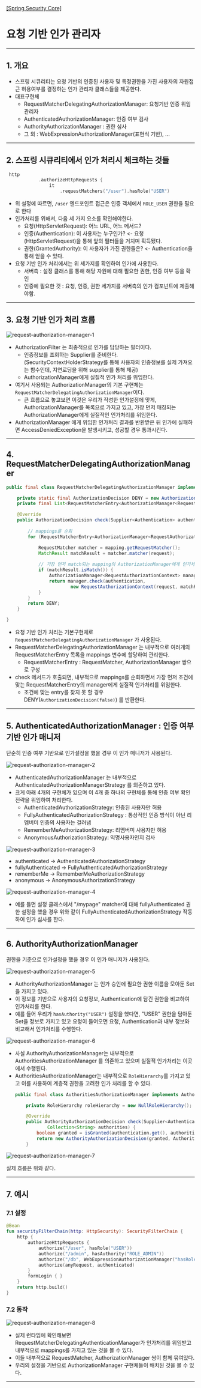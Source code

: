 <nav>
    <a href="../../#authorization-architecture" target="_blank">[Spring Security Core]</a>
</nav>

# 요청 기반 인가 관리자

---

## 1. 개요
- 스프링 시큐리티는 요청 기반의 인증된 사용자 및 특정권한을 가진 사용자의 자원접근 허용여부를 결정하는 인가 관리자 클래스들을 제공한다.
- 대표구현체
  - RequestMatcherDelegatingAuthorizationManager: 요청기반 인증 위임 관리자
  - AuthenticatedAuthorizationManager: 인증 여부 검사
  - AuthorityAuthorizationManager : 권한 심사
  - 그 외 : WebExpressionAuthorizationManager(표현식 기반), ...

---

## 2. 스프링 시큐리티에서 인가 처리시 체크하는 것들
```kotlin
 http
            .authorizeHttpRequests {
                it
                    .requestMatchers("/user").hasRole("USER")
```
- 위 설정에 따르면, `/user` 엔드포인트 접근은 인증 객체에서 `ROLE_USER` 권한을 필요로 한다
- 인가처리를 위해서, 다음 세 가지 요소를 확인해야한다.
  - 요청(HttpServletRequest): 어느 URL, 어느 메서드?
  - 인증(Authentication): 이 사용자는 누구인가? <- 요청(HttpServletRequest)을 통해 앞의 필터들을 거치며 획득됐다.
  - 권한(GrantedAuthority): 이 사용자가 가진 권한들은? <- Authentication을 통해 얻을 수 있다.
- 요청 기반 인가 처리에서는 위 세가지를 확인하여 인가에 사용한다.
  - 서버측 : 설정 클래스를 통해 해당 자원에 대해 필요한 권한, 인증 여부 등을 확인
  - 인증에 필요한 것 : 요청, 인증, 권한 세가지를 서버측의 인가 컴포넌트에 제출해야함.

---

## 3. 요청 기반 인가 처리 흐름
![request-authorization-manager-1](./imgs/request-authorization-manager-1.png)

- AuthorizationFilter 는 최종적으로 인가를 담당하는 필터이다.
  - 인증정보를 조회하는 Supplier를 준비한다. (SecurityContextHolderStrategy를 통해 사용자의 인증정보를 실제 가져오는 함수인데, 지연로딩을 위해 supplier를 통해 제공)
  - AuthorizationManager에게 실질적 인가 처리를 위임한다.
- 여기서 사용되는 AuthorizationManager의 기본 구현체는 `RequestMatcherDelegatingAuthorizationManager`이다.
  - 큰 흐름으로 놓고보면 이것은 우리가 작성한 인가설정에 맞게, AuthorizationManager를 목록으로 가지고 있고, 가장 먼저 매칭되는 AuthorizationManager에게 실질적인 인가처리를 위임한다.
- AuthorizationManager 에게 위임한 인가처리 결과를 반환받은 뒤 인가에 실패하면 AccessDeniedException을 발생시키고, 성공할 경우 통과시킨다.

---

## 4. RequestMatcherDelegatingAuthorizationManager
```java
public final class RequestMatcherDelegatingAuthorizationManager implements AuthorizationManager<HttpServletRequest> {

	private static final AuthorizationDecision DENY = new AuthorizationDecision(false);
	private final List<RequestMatcherEntry<AuthorizationManager<RequestAuthorizationContext>>> mappings;

	@Override
	public AuthorizationDecision check(Supplier<Authentication> authentication, HttpServletRequest request) {
        
        // mappings를 순회
		for (RequestMatcherEntry<AuthorizationManager<RequestAuthorizationContext>> mapping : this.mappings) {

			RequestMatcher matcher = mapping.getRequestMatcher();
			MatchResult matchResult = matcher.matcher(request);
            
            // 가장 먼저 match되는 mapping의 AuthorizationManager에게 인가처리를 위임
			if (matchResult.isMatch()) {
				AuthorizationManager<RequestAuthorizationContext> manager = mapping.getEntry();
				return manager.check(authentication,
						new RequestAuthorizationContext(request, matchResult.getVariables()));
			}
		}
		return DENY;
	}

}
```
- 요청 기반 인가 처리는 기본구현체로 `RequestMatcherDelegatingAuthorizationManager` 가 사용된다.
- RequestMatcherDelegatingAuthorizationManager 는 내부적으로 여러개의 RequestMatcherEntry 목록을 mappings 변수에 할당하여 관리한다.
  - RequestMatcherEntry : RequestMatcher, AuthorizationManager 쌍으로 구성
- check 메서드가 호출되면, 내부적으로 mappings를 순회하면서 가장 먼저 조건에 맞는 RequestMatcherEntry의 manager에게 실질적 인가처리를 위임한다.
  - 조건에 맞는 entry를 찾지 못 할 경우 DENY(`AuthorizationDecision(false)`) 를 반환한다.

---

## 5. AuthenticatedAuthorizationManager : 인증 여부 기반 인가 매니저
단순히 인증 여부 기반으로 인가설정을 했을 경우 이 인가 매니저가 사용된다.

![request-authorization-manager-2](./imgs/request-authorization-manager-2.png)

- AuthenticatedAuthorizationManager 는 내부적으로 AuthenticatedAuthorizationManagerStrategy 를 의존하고 있다.
- 크게 아래 4개의 구현체가 있으며 이 4개 중 하나의 구현체를 통해 인증 여부 확인 전략을 위임하여 처리한다.
  - AuthenticatedAuthorizationStrategy: 인증된 사용자만 허용
  - FullyAuthenticatedAuthorizationStrategy : 통상적인 인증 방식이 아닌 리멤버미 인증의 사용자는 걸러냄
  - RememberMeAuthorizationStrategy: 리멤버미 사용자만 허용
  - AnonymousAuthorizationStrategy: 익명사용자인지 검사

![request-authorization-manager-3](./imgs/request-authorization-manager-3.png)

- authenticated -> AuthenticatedAuthorizationStrategy
- fullyAuthenticated -> FullyAuthenticatedAuthorizationStrategy
- rememberMe -> RememberMeAuthorizationStrategy
- anonymous -> AnonymousAuthorizationStrategy


![request-authorization-manager-4](./imgs/request-authorization-manager-4.png)

- 예를 들면 설정 클래스에서 "/mypage" matcher에 대해 fullyAuthenticated 권한 설정을 했을 경우
위와 같이 FullyAuthenticatedAuthorizationStrategy 작동하여 인가 심사를 한다.


---

## 6. AuthorityAuthorizationManager
권한을 기준으로 인가설정을 했을 경우 이 인가 매니저가 사용된다.

![request-authorization-manager-5](imgs/request-authorization-manager-5.png)

- AuthorityAuthorizationManager 는 인가 승인에 필요한 권한 이름을 모아둔 Set을 가지고 있다.
- 이 정보를 기반으로 사용자의 요청정보, Authentication에 담긴 권한을 비교하여 인가처리를 한다.
- 예를 들어 우리가 `hasAuthority("USER")` 설정을 했다면, "USER" 권한을 담아둔 Set을 정보로 가지고 있고
요청이 들어오면 요청, Authentication과 내부 정보와 비교해서 인가처리를 수행한다.


![request-authorization-manager-6](./imgs/request-authorization-manager-6.png)

- 사실 AuthorityAuthorizationManager는 내부적으로 AuthoritiesAuthorizationManager 를 의존하고 있으며 실질적 인가처리는 이곳에서 수행된다.
- AuthoritiesAuthorizationManager는 내부적으로 `RoleHierarchy`를 가지고 있고 이를 사용하여 계층적 권한을 고려한 인가 처리를 할 수 있다.
    ```java
    public final class AuthoritiesAuthorizationManager implements AuthorizationManager<Collection<String>> {
    
        private RoleHierarchy roleHierarchy = new NullRoleHierarchy();
    
        @Override
        public AuthorityAuthorizationDecision check(Supplier<Authentication> authentication,
                Collection<String> authorities) {
            boolean granted = isGranted(authentication.get(), authorities);
            return new AuthorityAuthorizationDecision(granted, AuthorityUtils.createAuthorityList(authorities));
        }
    ```

![request-authorization-manager-7](./imgs/request-authorization-manager-7.png)

실제 흐름은 위와 같다.

---

## 7. 예시

### 7.1 설정
```kotlin
@Bean
fun securityFilterChain(http: HttpSecurity): SecurityFilterChain {
    http {
        authorizeHttpRequests {
            authorize("/user", hasRole("USER"))
            authorize("/admin", hasAuthority("ROLE_ADMIN"))
            authorize("/db", WebExpressionAuthorizationManager("hasRole('DB')"))
            authorize(anyRequest, authenticated)
        }
        formLogin { }
    }
    return http.build()
}
```

### 7.2 동작
![request-authorization-manager-8](./imgs/request-authorization-manager-8.png)

- 실제 런타임에 확인해보면 RequestMatcherDelegatingAuthenticationManager가 인가처리를 위임받고
내부적으로 mappings를 가지고 있는 것을 볼 수 있다.
- 이들 내부적으로 RequestMatcher, AuthorizationManager 쌍이 함께 묶여있다.
- 우리의 설정을 기반으로 AuthorizationManager 구현체들이 배치된 것을 볼 수 있다.

---
